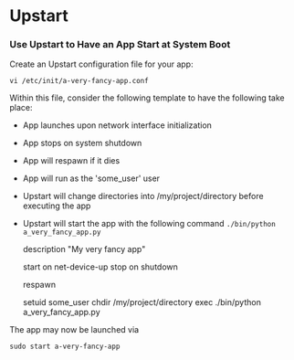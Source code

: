 # Upstart

### Use Upstart to Have an App Start at System Boot

Create an Upstart configuration file for your app:

    vi /etc/init/a-very-fancy-app.conf

Within this file, consider the following template to have the following take place:

 * App launches upon network interface initialization
 * App stops on system shutdown
 * App will respawn if it dies
 * App will run as the 'some_user' user
 * Upstart will change directories into /my/project/directory before executing the app
 * Upstart will start the app with the following command `./bin/python a_very_fancy_app.py`
  
  
    description "My very fancy app"
    
    start on net-device-up
    stop on shutdown
    
    respawn
    
    setuid some_user
    chdir /my/project/directory
    exec ./bin/python a_very_fancy_app.py

The app may now be launched via

    sudo start a-very-fancy-app
